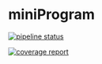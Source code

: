 # miniProgram

[![pipeline status](http://git.mchz.com.cn/mcf/capaa/notification-records/badges/master/pipeline.svg)](http://git.mchz.com.cn/mcf/capaa/notification-records/commits/master)

[![coverage report](http://git.mchz.com.cn/mcf/capaa/notification-records/badges/master/coverage.svg)](http://git.mchz.com.cn/mcf/capaa/notification-records/commits/master)